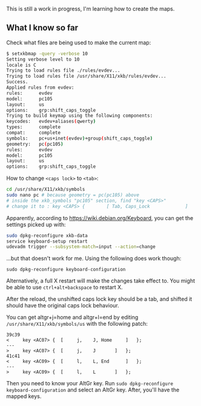This is still a work in progress, I'm learning how to create the maps.

## What I know so far

Check what files are being used to make the current map:
```bash
$ setxkbmap -query -verbose 10
Setting verbose level to 10
locale is C
Trying to load rules file ./rules/evdev...
Trying to load rules file /usr/share/X11/xkb/rules/evdev...
Success.
Applied rules from evdev:
rules:      evdev
model:      pc105
layout:     us
options:    grp:shift_caps_toggle
Trying to build keymap using the following components:
keycodes:   evdev+aliases(qwerty)
types:      complete
compat:     complete
symbols:    pc+us+inet(evdev)+group(shift_caps_toggle)
geometry:   pc(pc105)
rules:      evdev
model:      pc105
layout:     us
options:    grp:shift_caps_toggle
```

How to change `<caps lock>` to `<tab>`:
```bash
cd /usr/share/X11/xkb/symbols
sudo nano pc # because geometry = pc(pc105) above
# inside the xkb_symbols "pc105" section, find "key <CAPS>"
# change it to : key <CAPS> {        [ Tab, Caps_Lock             ]       };
```

Apparently, according to https://wiki.debian.org/Keyboard, you can get the settings picked up with:
```bash
sudo dpkg-reconfigure xkb-data
service keyboard-setup restart
udevadm trigger --subsystem-match=input --action=change
```
...but that doesn't work for me. Using the following does work though:
```
sudo dpkg-reconfigure keyboard-configuration
```
Alternatively, a full X restart will make the changes take effect to. You might be able to use `ctrl+alt+backspace` to restart X.

After the reload, the unshifted caps lock key should be a tab, and shifted it should have the original caps lock behaviour.


You can get altgr+j=home and altgr+l=end by editing `/usr/share/X11/xkb/symbols/us` with the following patch:
```
39c39
<     key <AC07> {	[	  j,	J, Home		]	};
---
>     key <AC07> {	[	  j,	J		]	};
41c41
<     key <AC09> {	[	  l,	L, End		]	};
---
>     key <AC09> {	[	  l,	L		]	};
```

Then you need to know your AltGr key. Run `sudo dpkg-reconfigure keyboard-configuration` and select an AltGr key. After, you'll have the mapped keys.
